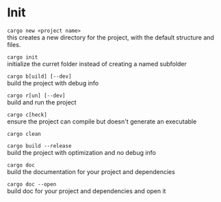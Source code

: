 # Init
`cargo new <project name>`  
this creates a new directory for the project, with the default structure and files.

`cargo init`  
initialize the curret folder instead of creating a named subfolder

`cargo b[uild] [--dev]`  
build the project with debug info

`cargo r[un] [--dev]`  
build and run the project

`cargo c[heck]`  
ensure the project can compile but doesn't generate an executable

`cargo clean`

`cargo build --release`  
build the project with optimization and no debug info

`cargo doc`  
build the documentation for your project and dependencies

`cargo doc --open`  
build doc for your project and dependencies and open it

